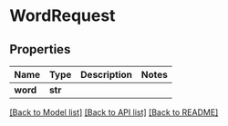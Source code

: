 # WordRequest

## Properties
Name | Type | Description | Notes
------------ | ------------- | ------------- | -------------
**word** | **str** |  | 

[[Back to Model list]](../README.md#documentation-for-models) [[Back to API list]](../README.md#documentation-for-api-endpoints) [[Back to README]](../README.md)


